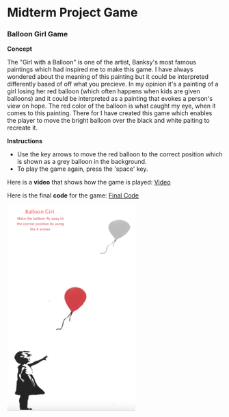 # Midterm Project Game
### Balloon Girl Game

**Concept**

The "Girl with a Balloon" is one of the artist, Banksy's most famous paintings which had inspired me to make this game. I have always wondered about the meaning of this painting but it could be interpreted differently based of off what you precieve. In my opinion it's a painting of a girl losing her red balloon (which often happens when kids are given balloons) and it could be interpreted as a painting that evokes a person's view on hope.
The red color of the balloon is what caught my eye, when it comes to this painting. There for I have created this game which enables the player to move the bright balloon over the black and white paiting to recreate it.

**Instructions**
- Use the key arrows to move the red balloon to the correct position which is shown as a grey balloon in the background.
- To play the game again, press the 'space' key.

Here is a **video** that shows how the game is played:
[Video](https://github.com/SalamaAlmheiri/introToIM/blob/main/midtermProject/Video%20Final.mov)


Here is the final **code** for the game:
[Final Code](https://github.com/SalamaAlmheiri/introToIM/blob/main/midtermProject/Midterm_Game_Final_.pde)


  
<img src="https://github.com/SalamaAlmheiri/introToIM/blob/main/midtermProject/Banksy%203.png" width=300 align=center>
